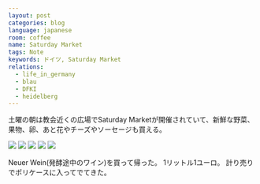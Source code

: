 ```yaml
---
layout: post
categories: blog
language: japanese
room: coffee
name: Saturday Market
tags: Note
keywords: ドイツ, Saturday Market
relations:
  - life_in_germany
  - blau
  - DFKI
  - heidelberg
---
```


土曜の朝は教会近くの広場でSaturday Marketが開催されていて、新鮮な野菜、果物、卵、あと花やチーズやソーセージも買える。

<img src="https://dl.dropboxusercontent.com/u/12208857/img/2013-10-12%2010.09.34.jpg" class="image-on-frame image-fade">

<img src="https://dl.dropboxusercontent.com/u/12208857/img/2013-10-12%2010.12.03.jpg" class="image-on-frame image-fade">

<img src="https://dl.dropboxusercontent.com/u/12208857/img/2013-10-12%2010.17.08.jpg" class="image-on-frame image-fade">

<img src="https://dl.dropboxusercontent.com/u/12208857/img/2013-10-12%2010.06.51.jpg" class="image-on-frame image-fade">

<img src="https://dl.dropboxusercontent.com/u/12208857/img/2013-10-12%2010.05.41.jpg" class="image-on-frame image-fade">

Neuer Wein(発酵途中のワイン)を買って帰った。
1リットル1ユーロ。
計り売りでポリケースに入ってでてきた。
